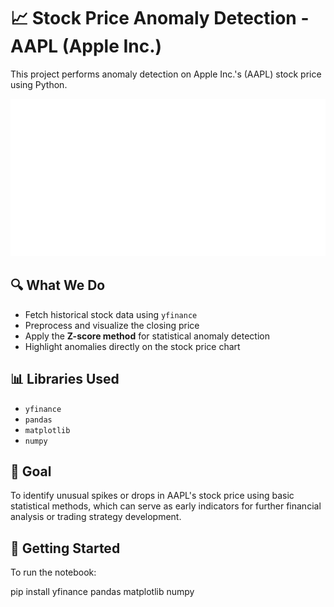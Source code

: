# 📈 Stock Price Anomaly Detection - AAPL (Apple Inc.)

This project performs anomaly detection on Apple Inc.'s (AAPL) stock price using Python.

<img src="anomaly_chart.png" alt="Anomaly Chart" width="600"/>


## 🔍 What We Do

- Fetch historical stock data using `yfinance`
- Preprocess and visualize the closing price
- Apply the **Z-score method** for statistical anomaly detection
- Highlight anomalies directly on the stock price chart

## 📊 Libraries Used

- `yfinance`
- `pandas`
- `matplotlib`
- `numpy`

## 📌 Goal

To identify unusual spikes or drops in AAPL's stock price using basic statistical methods, which can serve as early indicators for further financial analysis or trading strategy development.

## 🚀 Getting Started

To run the notebook:


pip install yfinance pandas matplotlib numpy
